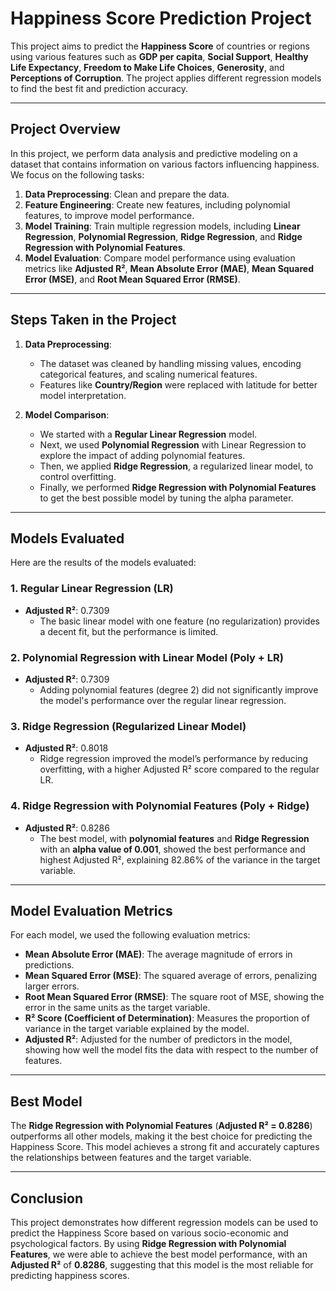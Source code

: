 # Happiness Score Prediction Project

This project aims to predict the **Happiness Score** of countries or regions using various features such as **GDP per capita**, **Social Support**, **Healthy Life Expectancy**, **Freedom to Make Life Choices**, **Generosity**, and **Perceptions of Corruption**. The project applies different regression models to find the best fit and prediction accuracy.

---

## Project Overview

In this project, we perform data analysis and predictive modeling on a dataset that contains information on various factors influencing happiness. We focus on the following tasks:

1. **Data Preprocessing**: Clean and prepare the data.
2. **Feature Engineering**: Create new features, including polynomial features, to improve model performance.
3. **Model Training**: Train multiple regression models, including **Linear Regression**, **Polynomial Regression**, **Ridge Regression**, and **Ridge Regression with Polynomial Features**.
4. **Model Evaluation**: Compare model performance using evaluation metrics like **Adjusted R²**, **Mean Absolute Error (MAE)**, **Mean Squared Error (MSE)**, and **Root Mean Squared Error (RMSE)**.

---

## Steps Taken in the Project

1. **Data Preprocessing**: 
   - The dataset was cleaned by handling missing values, encoding categorical features, and scaling numerical features.
   - Features like **Country/Region** were replaced with latitude for better model interpretation.

2. **Model Comparison**:
   - We started with a **Regular Linear Regression** model.
   - Next, we used **Polynomial Regression** with Linear Regression to explore the impact of adding polynomial features.
   - Then, we applied **Ridge Regression**, a regularized linear model, to control overfitting.
   - Finally, we performed **Ridge Regression with Polynomial Features** to get the best possible model by tuning the alpha parameter.

---

## Models Evaluated

Here are the results of the models evaluated:

### 1. **Regular Linear Regression (LR)**

- **Adjusted R²**: 0.7309  
  - The basic linear model with one feature (no regularization) provides a decent fit, but the performance is limited.

### 2. **Polynomial Regression with Linear Model (Poly + LR)**

- **Adjusted R²**: 0.7309  
  - Adding polynomial features (degree 2) did not significantly improve the model's performance over the regular linear regression.

### 3. **Ridge Regression (Regularized Linear Model)**

- **Adjusted R²**: 0.8018  
  - Ridge regression improved the model’s performance by reducing overfitting, with a higher Adjusted R² score compared to the regular LR.

### 4. **Ridge Regression with Polynomial Features (Poly + Ridge)**

- **Adjusted R²**: 0.8286  
  - The best model, with **polynomial features** and **Ridge Regression** with an **alpha value of 0.001**, showed the best performance and highest Adjusted R², explaining 82.86% of the variance in the target variable.

---

## Model Evaluation Metrics

For each model, we used the following evaluation metrics:

- **Mean Absolute Error (MAE)**: The average magnitude of errors in predictions.
- **Mean Squared Error (MSE)**: The squared average of errors, penalizing larger errors.
- **Root Mean Squared Error (RMSE)**: The square root of MSE, showing the error in the same units as the target variable.
- **R² Score (Coefficient of Determination)**: Measures the proportion of variance in the target variable explained by the model.
- **Adjusted R²**: Adjusted for the number of predictors in the model, showing how well the model fits the data with respect to the number of features.

---

## Best Model

The **Ridge Regression with Polynomial Features** (**Adjusted R² = 0.8286**) outperforms all other models, making it the best choice for predicting the Happiness Score. This model achieves a strong fit and accurately captures the relationships between features and the target variable.

---

## Conclusion

This project demonstrates how different regression models can be used to predict the Happiness Score based on various socio-economic and psychological factors. By using **Ridge Regression with Polynomial Features**, we were able to achieve the best model performance, with an **Adjusted R²** of **0.8286**, suggesting that this model is the most reliable for predicting happiness scores.
